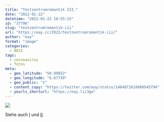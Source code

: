 ```yaml
---
title: "Testzentrumromantik III."
date: "2022-01-22"
datetime: "2022-01-22 18:55:15"
id: "37796"
slug: "testzentrumromantik-iii"
url: "https://eay.cc/2022/testzentrumromantik-iii/"
author: "eay"
format: "image"
categories:
  - 0815
tags:
  - coronavirus
  - fotos
meta:
  - geo_latitude: "50.99852"
  - geo_longitude: "6.67739"
  - geo_public: "1"
  - content_copy: "https://twitter.com/eay/status/1484871618480545794"
  - yourls_shorturl: "https://eay.li/3gw"
---
```


![](https://eay.cc/uploads/2022/testzentrumromantik-3.jpg)

Siehe auch [I](https://eay.cc/2021/testzentrumromantik/) und [II](https://eay.cc/2021/testzentrumromantik-ii/).
